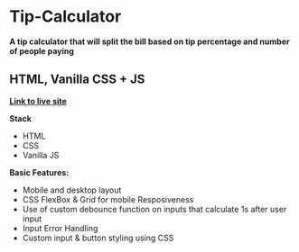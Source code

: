 # Tip-Calculator

**A tip calculator that will split the bill based on tip percentage and number of people paying**

## HTML, Vanilla CSS + JS

**[Link to live site](https://distracted-noether-ad830f.netlify.app/)**

**Stack**
* HTML
* CSS
* Vanilla JS

**Basic Features:**
* Mobile and desktop layout
* CSS FlexBox & Grid for mobile Resposiveness
* Use of custom debounce function on inputs that calculate 1s after user input
* Input Error Handling
* Custom input & button styling using CSS
